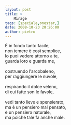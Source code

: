 ```yaml
---
layout: post
title: >
    Mirage
tags: [speciale,onestar,]
date: 2008-10-23 20:26:00
author: pietro
---
```

È in fondo tanto facile,<br/>non temere è così semplice,<br/>lo puoi vedere attorno a te,<br/>guarda loro e guarda me,<br/><br/>costruendo l'arcobaleno,<br/>per raggiungere le nuvole,<br/><br/>respirando il dolce veleno,<br/>di cui fatte son le favole,<br/><br/>vedi tanto lieve e spensierato,<br/>ma è un pensiero mal pensato,<br/>è un pensiero naturale,<br/>ma poiché tale fa anche male.
